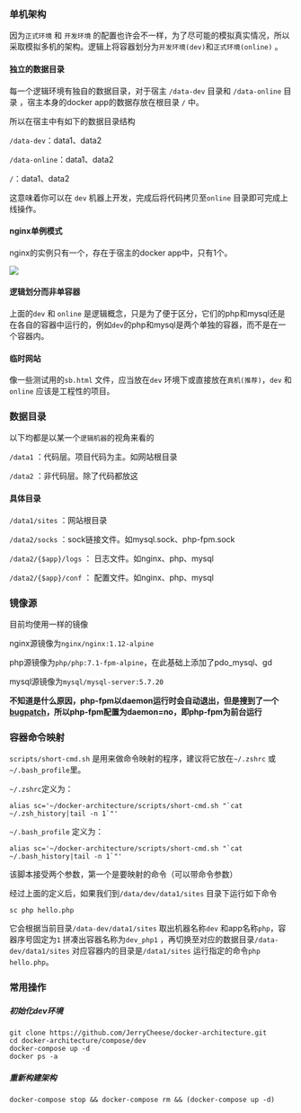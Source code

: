 ### 单机架构

因为`正式环境` 和 `开发环境` 的配置也许会不一样，为了尽可能的模拟真实情况，所以采取模拟多机的架构。逻辑上将容器划分为`开发环境(dev)`和`正式环境(online)` 。



#### 独立的数据目录

每一个逻辑环境有独自的数据目录，对于宿主 `/data-dev` 目录和 `/data-online` 目录 ，宿主本身的docker app的数据存放在根目录 `/` 中。

所以在宿主中有如下的数据目录结构

`/data-dev`：data1、data2

`/data-online`：data1、data2

`/`：data1、data2

这意味着你可以在 `dev` 机器上开发，完成后将代码拷贝至`online` 目录即可完成上线操作。



#### nginx单例模式

nginx的实例只有一个，存在于宿主的docker app中，只有1个。

![](http://os9coobhw.bkt.clouddn.com/d6c6230a46f5cff94d795f28b21dc5cb.jpg)



#### 逻辑划分而非单容器

上面的`dev` 和 `online` 是逻辑概念，只是为了便于区分，它们的php和mysql还是在各自的容器中运行的，例如`dev`的php和mysql是两个单独的容器，而不是在一个容器内。



#### 临时网站

像一些测试用的`sb.html` 文件，应当放在`dev` 环境下或直接放在`真机(推荐)`，`dev` 和 `online` 应该是工程性的项目。



### 数据目录

以下均都是以某一个`逻辑机器`的视角来看的

`/data1` ：代码层。项目代码为主。如网站根目录

`/data2` ：非代码层。除了代码都放这



#### 具体目录

`/data1/sites` ：网站根目录

`/data2/socks` ：sock链接文件。如mysql.sock、php-fpm.sock

`/data2/{$app}/logs` ： 日志文件。如nginx、php、mysql

`/data2/{$app}/conf` ： 配置文件。如nginx、php、mysql



### 镜像源

目前均使用一样的镜像

nginx源镜像为`nginx/nginx:1.12-alpine`

php源镜像为`php/php:7.1-fpm-alpine`，在此基础上添加了pdo_mysql、gd

mysql源镜像为`mysql/mysql-server:5.7.20`

**不知道是什么原因，php-fpm以daemon运行时会自动退出，但是搜到了一个[bugpatch](https://bugs.php.net/patch-display.php?bug_id=62886&patch=bug62886.patch.txt&revision=latest)，所以php-fpm配置为daemon=no，即php-fpm为前台运行**



### 容器命令映射

`scripts/short-cmd.sh` 是用来做命令映射的程序，建议将它放在`~/.zshrc` 或 `~/.bash_profile`里。

`~/.zshrc`定义为：

```Shell
alias sc='~/docker-architecture/scripts/short-cmd.sh "`cat ~/.zsh_history|tail -n 1`"'
```

`~/.bash_profile` 定义为：

```shell
alias sc='~/docker-architecture/scripts/short-cmd.sh "`cat ~/.bash_history|tail -n 1`"'
```

该脚本接受两个参数，第一个是要映射的命令（可以带命令参数）

经过上面的定义后，如果我们到`/data/dev/data1/sites` 目录下运行如下命令

```shell
sc php hello.php
```

它会根据当前目录`/data-dev/data1/sites` 取出机器名称`dev` 和app名称`php`，容器序号固定为`1` 拼凑出容器名称为`dev_php1` ，再切换至对应的数据目录`/data-dev/data1/sites` 对应容器内的目录是`/data1/sites` 运行指定的命令`php hello.php`。



### 常用操作

##### 初始化dev环境

```
git clone https://github.com/JerryCheese/docker-architecture.git
cd docker-architecture/compose/dev
docker-compose up -d
docker ps -a
```



##### 重新构建架构

`docker-compose stop && docker-compose rm && (docker-compose up -d)`